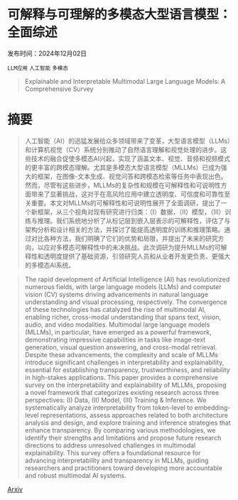 # 可解释与可理解的多模态大型语言模型：全面综述

发布时间：2024年12月02日

`LLM应用` `人工智能` `多模态`

> Explainable and Interpretable Multimodal Large Language Models: A Comprehensive Survey

# 摘要

> 人工智能（AI）的迅猛发展给众多领域带来了变革，大型语言模型（LLMs）和计算机视觉（CV）系统分别推动了自然语言理解和视觉处理的进步。这些技术的融合促使多模态AI兴起，实现了涵盖文本、视觉、音频和视频模式的更丰富的跨模态理解。尤其是多模态大型语言模型（MLLMs）已成为强大的框架，在图像-文本生成、视觉问答和跨模态检索等任务中表现出色。然而，尽管有这些进步，MLLMs的复杂性和规模在可解释性和可说明性方面带来了显著挑战，这对于在高风险应用中建立透明度、可信度和可靠性至关重要。本文对MLLMs的可解释性和可说明性展开了全面调研，提出了一个新框架，从三个视角对现有研究进行归类：（I）数据，（II）模型，（III）训练与推理。我们系统地分析了从标记层到嵌入层表示的可解释性，评估了与架构分析和设计相关的方法，并探讨了能提高透明度的训练和推理策略。通过对比各种方法，我们明确了它们的优势和局限，并提出了未来的研究方向，以应对多模态可解释性中的未决挑战。此次调研为提升MLLMs的可解释性和透明度提供了基础资源，引领研究人员和从业者开发更负责、更强大的多模态AI系统。

> The rapid development of Artificial Intelligence (AI) has revolutionized numerous fields, with large language models (LLMs) and computer vision (CV) systems driving advancements in natural language understanding and visual processing, respectively. The convergence of these technologies has catalyzed the rise of multimodal AI, enabling richer, cross-modal understanding that spans text, vision, audio, and video modalities. Multimodal large language models (MLLMs), in particular, have emerged as a powerful framework, demonstrating impressive capabilities in tasks like image-text generation, visual question answering, and cross-modal retrieval. Despite these advancements, the complexity and scale of MLLMs introduce significant challenges in interpretability and explainability, essential for establishing transparency, trustworthiness, and reliability in high-stakes applications. This paper provides a comprehensive survey on the interpretability and explainability of MLLMs, proposing a novel framework that categorizes existing research across three perspectives: (I) Data, (II) Model, (III) Training \& Inference. We systematically analyze interpretability from token-level to embedding-level representations, assess approaches related to both architecture analysis and design, and explore training and inference strategies that enhance transparency. By comparing various methodologies, we identify their strengths and limitations and propose future research directions to address unresolved challenges in multimodal explainability. This survey offers a foundational resource for advancing interpretability and transparency in MLLMs, guiding researchers and practitioners toward developing more accountable and robust multimodal AI systems.

[Arxiv](https://arxiv.org/abs/2412.02104)